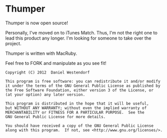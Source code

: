 Thumper
=======

Thumper is now open source!

Personally, I've moved on to iTunes Match. Thus, I'm not the right one to lead this product any longer. I'm looking for someone
to take over the project.

Thumper is written with MacRuby.

Feel free to FORK and manipulate as you see fit!

    Copyright (C) 2012  Daniel Westendorf

    This program is free software: you can redistribute it and/or modify
    it under the terms of the GNU General Public License as published by
    the Free Software Foundation, either version 3 of the License, or
    (at your option) any later version.

    This program is distributed in the hope that it will be useful,
    but WITHOUT ANY WARRANTY; without even the implied warranty of
    MERCHANTABILITY or FITNESS FOR A PARTICULAR PURPOSE.  See the
    GNU General Public License for more details.

    You should have received a copy of the GNU General Public License
    along with this program.  If not, see <http://www.gnu.org/licenses/>.
